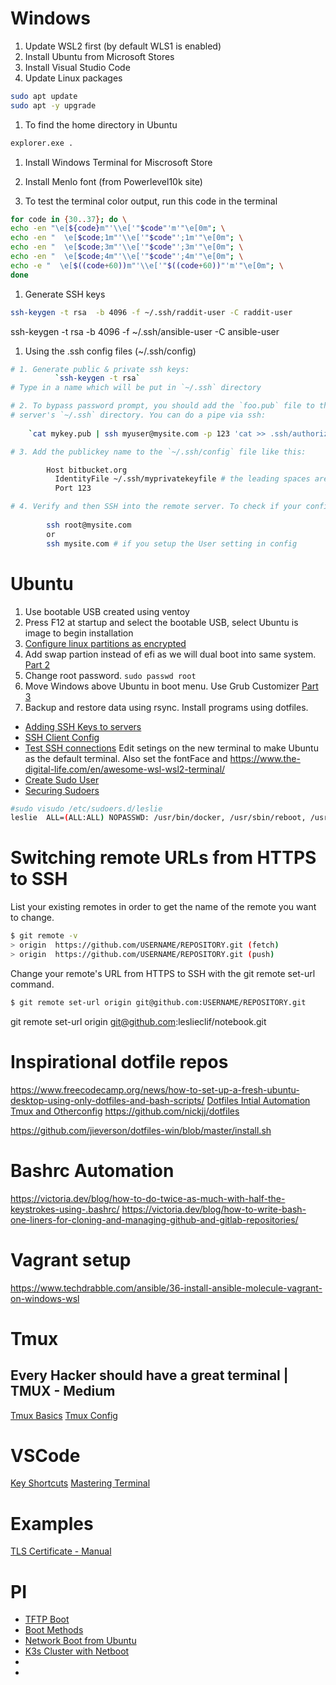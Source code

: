 # Windows

1. Update WSL2 first (by default WLS1 is enabled)
1. Install Ubuntu from Microsoft Stores
1. Install Visual Studio Code
1. Update Linux packages
```BASH
sudo apt update
sudo apt -y upgrade
```
1. To find the home directory in Ubuntu
```BASH
explorer.exe .
```
1. Install Windows Terminal for Miscrosoft Store

1. Install Menlo font (from Powerlevel10k site)

1. To test the terminal color output, run this code in the terminal
```BASH
for code in {30..37}; do \
echo -en "\e[${code}m"'\\e['"$code"'m'"\e[0m"; \
echo -en "  \e[$code;1m"'\\e['"$code"';1m'"\e[0m"; \
echo -en "  \e[$code;3m"'\\e['"$code"';3m'"\e[0m"; \
echo -en "  \e[$code;4m"'\\e['"$code"';4m'"\e[0m"; \
echo -e "  \e[$((code+60))m"'\\e['"$((code+60))"'m'"\e[0m"; \
done
```
1. Generate SSH keys
```BASH
ssh-keygen -t rsa  -b 4096 -f ~/.ssh/raddit-user -C raddit-user
```
ssh-keygen -t rsa  -b 4096 -f ~/.ssh/ansible-user -C ansible-user

1. Using the .ssh config files (~/.ssh/config)
```BASH
# 1. Generate public & private ssh keys:
          `ssh-keygen -t rsa`
# Type in a name which will be put in `~/.ssh` directory

# 2. To bypass password prompt, you should add the `foo.pub` file to the `authorized_keys` file on the
# server's `~/.ssh` directory. You can do a pipe via ssh:
    
    `cat mykey.pub | ssh myuser@mysite.com -p 123 'cat >> .ssh/authorized_keys' `

# 3. Add the publickey name to the `~/.ssh/config` file like this:

        Host bitbucket.org
          IdentityFile ~/.ssh/myprivatekeyfile # the leading spaces are important!
          Port 123

# 4. Verify and then SSH into the remote server. To check if your config is right type: `ssh -T git@github.com`
      
        ssh root@mysite.com
        or
        ssh mysite.com # if you setup the User setting in config
```
# Ubuntu
1. Use bootable USB created using ventoy
1. Press F12 at startup and select the bootable USB, select Ubuntu is image to begin installation
1. [Configure linux partitions as encrypted](https://www.youtube.com/watch?v=gvYM6hqTkQo)
1. Add swap partion instead of efi as we will dual boot into same system. [Part 2](https://askubuntu.com/questions/1033497/dual-boot-windows-10-and-linux-ubuntu-on-separate-ssd)
1. Change root password. `sudo passwd root`
1. Move Windows above Ubuntu in boot menu. Use Grub Customizer [Part 3](https://askubuntu.com/questions/1033497/dual-boot-windows-10-and-linux-ubuntu-on-separate-ssd)
1. Backup and restore data using rsync. Install programs using dotfiles.

- [Adding SSH Keys to servers](https://www.digitalocean.com/docs/droplets/how-to/add-ssh-keys/)
- [SSH Client Config](https://www.digitalocean.com/community/tutorials/how-to-configure-custom-connection-options-for-your-ssh-client)
- [Test SSH connections](https://www.cyberciti.biz/faq/how-to-set-up-ssh-keys-on-linux-unix/)
Edit setings on the new terminal to make Ubuntu as the default terminal. Also set the fontFace and 
https://www.the-digital-life.com/en/awesome-wsl-wsl2-terminal/
- [Create Sudo User](https://www.digitalocean.com/community/tutorials/how-to-create-a-new-sudo-enabled-user-on-ubuntu-20-04-quickstart)
- [Securing Sudoers](https://www.digitalocean.com/community/tutorials/how-to-edit-the-sudoers-file)
```BASH
#sudo visudo /etc/sudoers.d/leslie
leslie  ALL=(ALL:ALL) NOPASSWD: /usr/bin/docker, /usr/sbin/reboot, /usr/sbin/shutdown, /usr/bin/apt-get, /usr/local/bin/docker-compose
```
# Switching remote URLs from HTTPS to SSH
List your existing remotes in order to get the name of the remote you want to change.
```BASH
$ git remote -v
> origin  https://github.com/USERNAME/REPOSITORY.git (fetch)
> origin  https://github.com/USERNAME/REPOSITORY.git (push)
```
Change your remote's URL from HTTPS to SSH with the git remote set-url command.
```BASH
$ git remote set-url origin git@github.com:USERNAME/REPOSITORY.git
```
git remote set-url origin git@github.com:leslieclif/notebook.git
# Inspirational dotfile repos
https://www.freecodecamp.org/news/how-to-set-up-a-fresh-ubuntu-desktop-using-only-dotfiles-and-bash-scripts/
[Dotfiles Intial Automation](https://github.com/victoriadrake/dotfiles/tree/ubuntu-19.10)
[Tmux and Otherconfig](https://github.com/georgijd/dotfiles)
https://github.com/nickjj/dotfiles

https://github.com/jieverson/dotfiles-win/blob/master/install.sh

# Bashrc Automation
https://victoria.dev/blog/how-to-do-twice-as-much-with-half-the-keystrokes-using-.bashrc/
https://victoria.dev/blog/how-to-write-bash-one-liners-for-cloning-and-managing-github-and-gitlab-repositories/

# Vagrant setup
https://www.techdrabble.com/ansible/36-install-ansible-molecule-vagrant-on-windows-wsl

# Tmux
## Every Hacker should have a great terminal | TMUX - Medium
[Tmux Basics](https://medium.com/@lanycrost/every-hacker-should-have-a-great-terminal-tmux-part-1-introduction-82b8f4fa5e79)
[Tmux Config](https://medium.com/@lanycrost/every-hacker-should-have-a-great-terminal-tmux-part-2-configuration-abe57a8c082d)

# VSCode
[Key Shortcuts](https://github.com/microsoft/vscode-tips-and-tricks)
[Mastering Terminal](https://www.growingwiththeweb.com/2017/03/mastering-vscodes-terminal.html)

# Examples
[TLS Certificate - Manual](https://github.com/justmeandopensource/docker/blob/master/docker-compose-files/docker-registry/docs/Generate%20certificates%20for%20TLS%20registry.md)

# PI
- [TFTP Boot](https://netboot.xyz/docs/booting/tftp/)
- [Boot Methods](https://williamlam.com/2020/07/two-methods-to-network-boot-raspberry-pi-4.html)
- [Network Boot from Ubuntu](https://blockdev.io/network-booting-a-raspberry-pi-3/)
- [K3s Cluster with Netboot](https://blog.alexellis.io/state-of-netbooting-raspberry-pi-in-2021/s)
- []()
- []()
